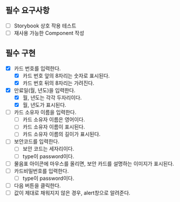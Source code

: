 ## 필수 요구사항

- [ ] Storybook 상호 작용 테스트
- [ ] 재사용 가능한 Component 작성

## 필수 구현

- [x] 카드 번호를 입력한다.
  - [x] 카드 번호 앞의 8자리는 숫자로 표시된다.
  - [x] 카드 번호 뒤의 8자리는 가려진다.
- [x] 만료일(월, 년도)을 입력한다.
  - [x] 월, 년도는 각각 두자리이다.
  - [x] 월, 년도가 표시된다.
- [ ] 카드 소유자 이름을 입력한다.
  - [ ] 카드 소유자 이름은 영어이다.
  - [ ] 카드 소유자 이름이 표시된다.
  - [ ] 카드 소유자 이름의 길이가 표시된다.
- [ ] 보안코드를 입력한다.
  - [ ] 보안 코드는 세자리이다.
  - [ ] type이 password이다.
- [ ] 물음표 아이콘에 마우스를 올리면, 보안 카드를 설명하는 이미지가 표시된다.
- [ ] 카드비밀번호를 입력한다.
  - [ ] type이 password이다.
- [ ] 다음 버튼을 클릭한다.
- [ ] 값이 제대로 채워지지 않은 경우, alert창으로 알려준다.
